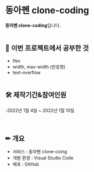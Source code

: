 # 동아펜 clone-coding

**동아펜 clone-coding**입니다.
<br><br>

## 📖 이번 프로젝트에서 공부한 것
- flex
- width, max-width (반응형)
- text-overflow
<br><br>


## 🛠 제작기간&참여인원
-2022년 1월 4일 ~ 2022년 1월 10일  
<br><br>

## ✏ 개요
- 서비스 : 동아펜 clone-coing
- 개발 환경 : Visual Studio Code
- 배포 : GitHub
